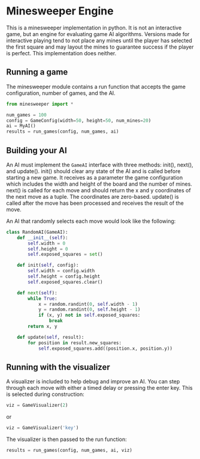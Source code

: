 Minesweeper Engine
==================
This is a minesweeper implementation in python. It is not an interactive game,
but an engine for evaluating game AI algorithms. Versions made for interactive
playing tend to not place any mines until the player has selected the first
square and may layout the mines to guarantee success if the player is perfect.
This implementation does neither.

Running a game
----------------
The minesweeper module contains a run function that accepts the game configuration, 
number of games, and the AI.

```python
from minesweeper import *

num_games = 100
config = GameConfig(width=50, height=50, num_mines=20)
ai = MyAI()
results = run_games(config, num_games, ai)
```

Building your AI
------------------
An AI must implement the ```GameAI``` interface with three methods: init(), next(), 
and update(). init() should clear any state of the AI and is called before starting
a new game. It receives as a parameter the game configuration which includes the
width and height of the board and the number of mines. next() is called for each move
and should return the x and y coordinates of the next move as a tuple. The coordinates
are zero-based. update() is called after the move has been processed and receives the 
result of the move.

An AI that randomly selects each move would look like the following:

```python
class RandomAI(GameAI):
    def __init__(self):
        self.width = 0
        self.height = 0
        self.exposed_squares = set()

    def init(self, config):
        self.width = config.width
        self.height = config.height
        self.exposed_squares.clear()

    def next(self):
        while True:
            x = random.randint(0, self.width - 1)
            y = random.randint(0, self.height - 1)
            if (x, y) not in self.exposed_squares:
                break
        return x, y

    def update(self, result):
        for position in result.new_squares:
            self.exposed_squares.add((position.x, position.y))
```

Running with the visualizer
---------------------------
A visualizer is included to help debug and improve an AI. You can step through
each move with either a timed delay or pressing the enter key. This is selected
during construction:

```python
viz = GameVisualizer(2)
```
or
```python
viz = GameVisualizer('key')
```

The visualizer is then passed to the run function:

```python
results = run_games(config, num_games, ai, viz)
```
